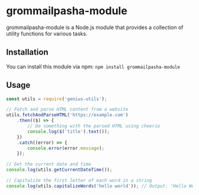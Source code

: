 # grommailpasha-module

grommailpasha-module is a Node.js module that provides a collection of utility functions for various tasks.

## Installation

You can install this module via npm: `npm install grommailpasha-module`

## Usage

```javascript
const utils = require('genius-utils');

// Fetch and parse HTML content from a website
utils.fetchAndParseHTML('https://example.com')
    .then(($) => {
        // Do something with the parsed HTML using cheerio
        console.log($('title').text());
    })
    .catch((error) => {
        console.error(error.message);
    });

// Get the current date and time
console.log(utils.getCurrentDateTime());

// Capitalize the first letter of each word in a string
console.log(utils.capitalizeWords('hello world')); // Output: 'Hello World'
```


